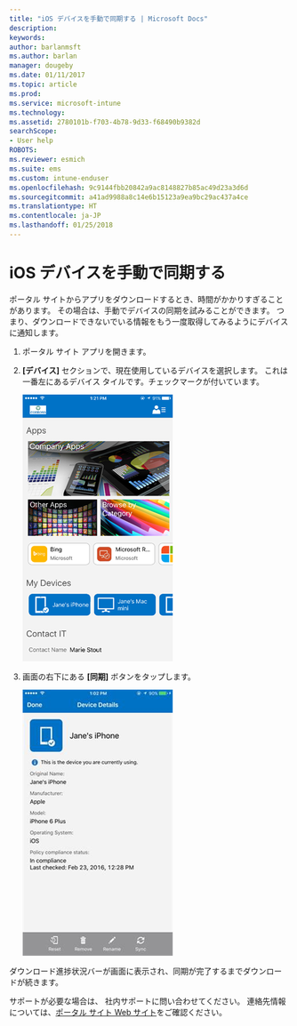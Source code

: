 ```yaml
---
title: "iOS デバイスを手動で同期する | Microsoft Docs"
description: 
keywords: 
author: barlanmsft
ms.author: barlan
manager: dougeby
ms.date: 01/11/2017
ms.topic: article
ms.prod: 
ms.service: microsoft-intune
ms.technology: 
ms.assetid: 2780101b-f703-4b78-9d33-f68490b9382d
searchScope:
- User help
ROBOTS: 
ms.reviewer: esmich
ms.suite: ems
ms.custom: intune-enduser
ms.openlocfilehash: 9c9144fbb20842a9ac8148827b85ac49d23a3d6d
ms.sourcegitcommit: a41ad9988a8c14e6b15123a9ea9bc29ac437a4ce
ms.translationtype: HT
ms.contentlocale: ja-JP
ms.lasthandoff: 01/25/2018
---
```

# <a name="sync-your-ios-device-manually"></a>iOS デバイスを手動で同期する

ポータル サイトからアプリをダウンロードするとき、時間がかかりすぎることがあります。 その場合は、手動でデバイスの同期を試みることができます。 つまり、ダウンロードできないでいる情報をもう一度取得してみるようにデバイスに通知します。

1. ポータル サイト アプリを開きます。

2. **[デバイス]** セクションで、現在使用しているデバイスを選択します。 これは一番左にあるデバイス タイルです。チェックマークが付いています。

    ![[デバイス] セクションが表示された [デバイス] 画面](./media/ios-sync-1-comp-portal-apps.png)

3. 画面の右下にある **[同期]** ボタンをタップします。

    ![[同期] ボタンが表示されたデバイスの詳細](./media/ios-sync-2-sync-button.png)

ダウンロード進捗状況バーが画面に表示され、同期が完了するまでダウンロードが続きます。

サポートが必要な場合は、 社内サポートに問い合わせてください。 連絡先情報については、[ポータル サイト Web サイト](https://portal.manage.microsoft.com#HelpDeskDialog)をご確認ください。
